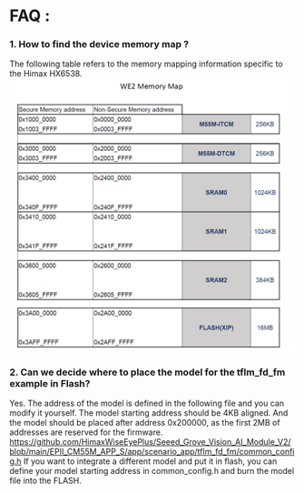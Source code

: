 # FAQ :
### 1. How to find the device memory map ?
The following table refers to the memory mapping information specific to the Himax HX6538.
    ![alt text](images/we2_memory_map.png)

### 2. Can we decide where to place the model for the tflm_fd_fm example in Flash?
Yes. The address of the model is defined in the following file and you can modify it yourself. The model starting address should be 4KB aligned.
And the model should be placed after address 0x200000, as the first 2MB of addresses are reserved for the firmware.
https://github.com/HimaxWiseEyePlus/Seeed_Grove_Vision_AI_Module_V2/blob/main/EPII_CM55M_APP_S/app/scenario_app/tflm_fd_fm/common_config.h
If you want to integrate a different model and put it in flash, you can define your model starting address in common_config.h and burn the model file into the FLASH.